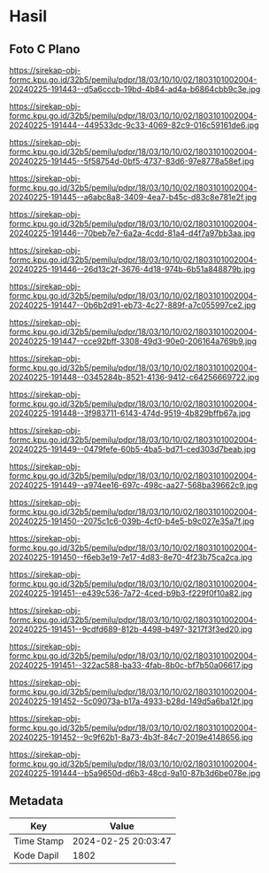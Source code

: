 # Hasil

## Foto C Plano

https://sirekap-obj-formc.kpu.go.id/32b5/pemilu/pdpr/18/03/10/10/02/1803101002004-20240225-191443--d5a6cccb-19bd-4b84-ad4a-b6864cbb9c3e.jpg

https://sirekap-obj-formc.kpu.go.id/32b5/pemilu/pdpr/18/03/10/10/02/1803101002004-20240225-191444--449533dc-9c33-4069-82c9-016c59161de6.jpg

https://sirekap-obj-formc.kpu.go.id/32b5/pemilu/pdpr/18/03/10/10/02/1803101002004-20240225-191445--5f58754d-0bf5-4737-83d6-97e8778a58ef.jpg

https://sirekap-obj-formc.kpu.go.id/32b5/pemilu/pdpr/18/03/10/10/02/1803101002004-20240225-191445--a6abc8a8-3409-4ea7-b45c-d83c8e781e2f.jpg

https://sirekap-obj-formc.kpu.go.id/32b5/pemilu/pdpr/18/03/10/10/02/1803101002004-20240225-191446--70beb7e7-6a2a-4cdd-81a4-d4f7a97bb3aa.jpg

https://sirekap-obj-formc.kpu.go.id/32b5/pemilu/pdpr/18/03/10/10/02/1803101002004-20240225-191446--26d13c2f-3676-4d18-974b-6b51a848879b.jpg

https://sirekap-obj-formc.kpu.go.id/32b5/pemilu/pdpr/18/03/10/10/02/1803101002004-20240225-191447--0b6b2d91-eb73-4c27-889f-a7c055997ce2.jpg

https://sirekap-obj-formc.kpu.go.id/32b5/pemilu/pdpr/18/03/10/10/02/1803101002004-20240225-191447--cce92bff-3308-49d3-90e0-206164a769b9.jpg

https://sirekap-obj-formc.kpu.go.id/32b5/pemilu/pdpr/18/03/10/10/02/1803101002004-20240225-191448--0345284b-8521-4136-9412-c64256669722.jpg

https://sirekap-obj-formc.kpu.go.id/32b5/pemilu/pdpr/18/03/10/10/02/1803101002004-20240225-191448--3f983711-6143-474d-9519-4b829bffb67a.jpg

https://sirekap-obj-formc.kpu.go.id/32b5/pemilu/pdpr/18/03/10/10/02/1803101002004-20240225-191449--0479fefe-60b5-4ba5-bd71-ced303d7beab.jpg

https://sirekap-obj-formc.kpu.go.id/32b5/pemilu/pdpr/18/03/10/10/02/1803101002004-20240225-191449--a974ee16-697c-498c-aa27-568ba39662c9.jpg

https://sirekap-obj-formc.kpu.go.id/32b5/pemilu/pdpr/18/03/10/10/02/1803101002004-20240225-191450--2075c1c6-039b-4cf0-b4e5-b9c027e35a7f.jpg

https://sirekap-obj-formc.kpu.go.id/32b5/pemilu/pdpr/18/03/10/10/02/1803101002004-20240225-191450--f6eb3e19-7e17-4d83-8e70-4f23b75ca2ca.jpg

https://sirekap-obj-formc.kpu.go.id/32b5/pemilu/pdpr/18/03/10/10/02/1803101002004-20240225-191451--e439c536-7a72-4ced-b9b3-f229f0f10a82.jpg

https://sirekap-obj-formc.kpu.go.id/32b5/pemilu/pdpr/18/03/10/10/02/1803101002004-20240225-191451--9cdfd689-812b-4498-b497-3217f3f3ed20.jpg

https://sirekap-obj-formc.kpu.go.id/32b5/pemilu/pdpr/18/03/10/10/02/1803101002004-20240225-191451--322ac588-ba33-4fab-8b0c-bf7b50a06617.jpg

https://sirekap-obj-formc.kpu.go.id/32b5/pemilu/pdpr/18/03/10/10/02/1803101002004-20240225-191452--5c09073a-b17a-4933-b28d-149d5a6ba12f.jpg

https://sirekap-obj-formc.kpu.go.id/32b5/pemilu/pdpr/18/03/10/10/02/1803101002004-20240225-191452--9c9f62b1-8a73-4b3f-84c7-2019e4148656.jpg

https://sirekap-obj-formc.kpu.go.id/32b5/pemilu/pdpr/18/03/10/10/02/1803101002004-20240225-191444--b5a9650d-d6b3-48cd-9a10-87b3d6be078e.jpg


## Metadata

| Key        | Value               |
| ---------- | ------------------- |
| Time Stamp | 2024-02-25 20:03:47 |
| Kode Dapil | 1802                |



